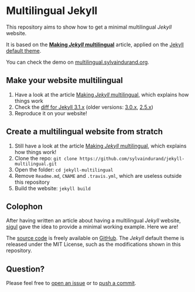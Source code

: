 # Multilingual Jekyll

This repository aims to show how to get a minimal multilingual *Jekyll* website.

It is based on the [**Making *Jekyll* multilingual**](https://www.sylvaindurand.org/making-jekyll-multilingual/) article, applied on the [Jekyll default theme](https://github.com/jglovier/jekyll-new).

You can check the demo on [multilingual.sylvaindurand.org](https://multilingual.sylvaindurand.org/).


## Make your website multilingual

1. Have a look at the article [Making *Jekyll* multilingual](https://www.sylvaindurand.org/making-jekyll-multilingual/), which explains how things work
2. Check the [diff for Jekyll 3.1.x](https://github.com/sylvaindurand/jekyll-multilingual/commit/111495e91e8986db21368e54a42188cdbbc44b6f) (older versions: [3.0.x](https://github.com/sylvaindurand/jekyll-multilingual/commit/b2da2a07c325a1b6e01f524dad6582f2daf70ccf), [2.5.x](https://github.com/sylvaindurand/jekyll-multilingual/commit/e0bed79df22d2d35a75d0906e2c9c2baeac44a73))
3. Reproduce it on your website!


## Create a multilingual website from stratch

1. Still have a look at the article [Making *Jekyll* multilingual](https://www.sylvaindurand.org/making-jekyll-multilingual/), which explains how things work!
2. Clone the repo: `git clone https://github.com/sylvaindurand/jekyll-multilingual.git`
3. Open the folder: `cd jekyll-multilingual`
4. Remove `Readme.md`, `CNAME` and `.travis.yml`, which are useless outside this repository
5. Build the website: `jekyll build`

## Colophon

After having written an article about having a multilingual *Jekyll* website, [sigul](https://talk.jekyllrb.com/t/a-vanilla-jekyll-theme-multilingual-with-no-plugins/) gave the idea to provide a minimal working example. Here we are!

The [source code](https://github.com/sylvaindurand/jekyll-multilingual) is freely available on [GitHub](https://github.com/sylvaindurand/jekyll-multilingual). The *Jekyll* default theme is released under the MIT License, such as the modifications shown in this repository.

## Question?
Please feel free to [open an issue](https://github.com/sylvaindurand/jekyll-multilingual/issues) or to [push a commit](https://github.com/sylvaindurand/jekyll-multilingual/pulls).
